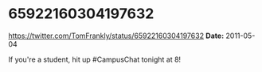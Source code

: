 # 65922160304197632
https://twitter.com/TomFrankly/status/65922160304197632
**Date:** 2011-05-04

If you're a student, hit up #CampusChat tonight at 8!
